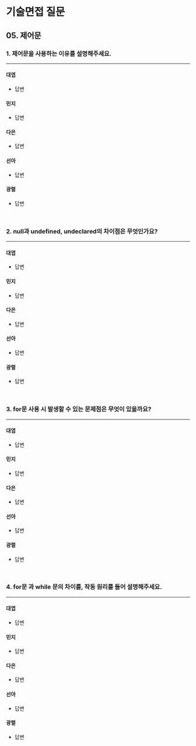# 기술면접 질문

## 05. 제어문

### 1. 제어문을 사용하는 이유를 설명해주세요.

<hr>

#### 대엽

- 답변

#### 민지

- 답변

#### 다은

- 답변

#### 선아

- 답변

#### 광렬

- 답변

<br>

### 2. null과 undefined, undeclared의 차이점은 무엇인가요?

<hr>

#### 대엽

- 답변

#### 민지

- 답변

#### 다은

- 답변

#### 선아

- 답변

#### 광렬

- 답변

<br>

### 3. for문 사용 시 발생할 수 있는 문제점은 무엇이 있을까요?

<hr>

#### 대엽

- 답변

#### 민지

- 답변

#### 다은

- 답변

#### 선아

- 답변

#### 광렬

- 답변

<br>

### 4. for문 과 while 문의 차이를, 작동 원리를 들어 설명해주세요.

<hr>

#### 대엽

- 답변

#### 민지

- 답변

#### 다은

- 답변

#### 선아

- 답변

#### 광렬

- 답변
